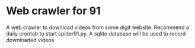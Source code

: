 Web crawler for 91
=====================
A web crawler to download videos from some digit website.
Recommend a daily crontab to start spider91.py. 
A sqlite database will be used to record downloaded videos
